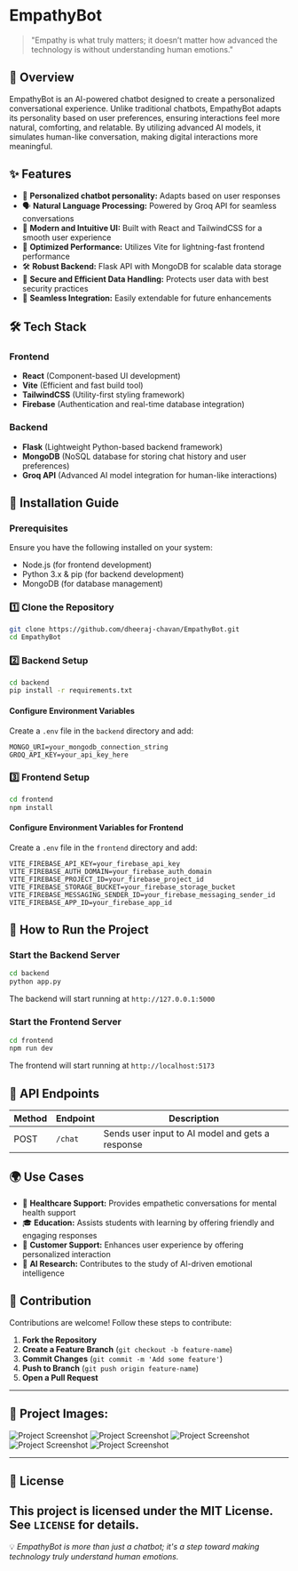 # EmpathyBot

> "Empathy is what truly matters; it doesn’t matter how advanced the technology is without understanding human emotions."

## 📌 Overview
EmpathyBot is an AI-powered chatbot designed to create a personalized conversational experience. Unlike traditional chatbots, EmpathyBot adapts its personality based on user preferences, ensuring interactions feel more natural, comforting, and relatable. By utilizing advanced AI models, it simulates human-like conversation, making digital interactions more meaningful.

## ✨ Features
- 🌟 **Personalized chatbot personality:** Adapts based on user responses
- 🗣️ **Natural Language Processing:** Powered by Groq API for seamless conversations
- 🎨 **Modern and Intuitive UI:** Built with React and TailwindCSS for a smooth user experience
- 🚀 **Optimized Performance:** Utilizes Vite for lightning-fast frontend performance
- 🛠️ **Robust Backend:** Flask API with MongoDB for scalable data storage
- 🔐 **Secure and Efficient Data Handling:** Protects user data with best security practices
- 🔄 **Seamless Integration:** Easily extendable for future enhancements

## 🛠 Tech Stack
### Frontend
- **React** (Component-based UI development)
- **Vite** (Efficient and fast build tool)
- **TailwindCSS** (Utility-first styling framework)
- **Firebase** (Authentication and real-time database integration)

### Backend
- **Flask** (Lightweight Python-based backend framework)
- **MongoDB** (NoSQL database for storing chat history and user preferences)
- **Groq API** (Advanced AI model integration for human-like interactions)

## 🚀 Installation Guide

### Prerequisites
Ensure you have the following installed on your system:
- Node.js (for frontend development)
- Python 3.x & pip (for backend development)
- MongoDB (for database management)

### 1️⃣ Clone the Repository
```sh
git clone https://github.com/dheeraj-chavan/EmpathyBot.git
cd EmpathyBot
```

### 2️⃣ Backend Setup
```sh
cd backend
pip install -r requirements.txt
```

#### Configure Environment Variables
Create a `.env` file in the `backend` directory and add:
```
MONGO_URI=your_mongodb_connection_string
GROQ_API_KEY=your_api_key_here
```

### 3️⃣ Frontend Setup
```sh
cd frontend
npm install
```

#### Configure Environment Variables for Frontend
Create a `.env` file in the `frontend` directory and add:
```
VITE_FIREBASE_API_KEY=your_firebase_api_key
VITE_FIREBASE_AUTH_DOMAIN=your_firebase_auth_domain
VITE_FIREBASE_PROJECT_ID=your_firebase_project_id
VITE_FIREBASE_STORAGE_BUCKET=your_firebase_storage_bucket
VITE_FIREBASE_MESSAGING_SENDER_ID=your_firebase_messaging_sender_id
VITE_FIREBASE_APP_ID=your_firebase_app_id
```

## 🎯 How to Run the Project

### Start the Backend Server
```sh
cd backend
python app.py
```
The backend will start running at `http://127.0.0.1:5000`

### Start the Frontend Server
```sh
cd frontend
npm run dev
```
The frontend will start running at `http://localhost:5173`

## 📡 API Endpoints
| Method | Endpoint | Description |
|--------|------------|--------------|
| POST | `/chat` | Sends user input to AI model and gets a response |

## 🌍 Use Cases
- 🏥 **Healthcare Support:** Provides empathetic conversations for mental health support
- 🎓 **Education:** Assists students with learning by offering friendly and engaging responses
- 💬 **Customer Support:** Enhances user experience by offering personalized interaction
- 🧠 **AI Research:** Contributes to the study of AI-driven emotional intelligence

## 🤝 Contribution
Contributions are welcome! Follow these steps to contribute:
1. **Fork the Repository**
2. **Create a Feature Branch** (`git checkout -b feature-name`)
3. **Commit Changes** (`git commit -m 'Add some feature'`)
4. **Push to Branch** (`git push origin feature-name`)
5. **Open a Pull Request**

---
## 📸 Project Images: 

![Project Screenshot](assets/1.png)
![Project Screenshot](assets/2.png)
![Project Screenshot](assets/3.png)
![Project Screenshot](assets/4.png)
![Project Screenshot](assets/5.png)

---

## 📜 License
This project is licensed under the MIT License. See `LICENSE` for details.
---
💡 *EmpathyBot is more than just a chatbot; it's a step toward making technology truly understand human emotions.*

